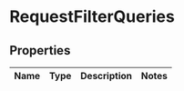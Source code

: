 
# RequestFilterQueries

## Properties
Name | Type | Description | Notes
------------ | ------------- | ------------- | -------------



